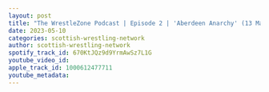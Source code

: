 ```yaml
---
layout: post
title: "The WrestleZone Podcast | Episode 2 | 'Aberdeen Anarchy' (13 May 2023) Preview"
date: 2023-05-10
categories: scottish-wrestling-network
author: scottish-wrestling-network
spotify_track_id: 670KtJQz9d9YrmAwSz7L1G
youtube_video_id: 
apple_track_id: 1000612477711
youtube_metadata: 
---
```

